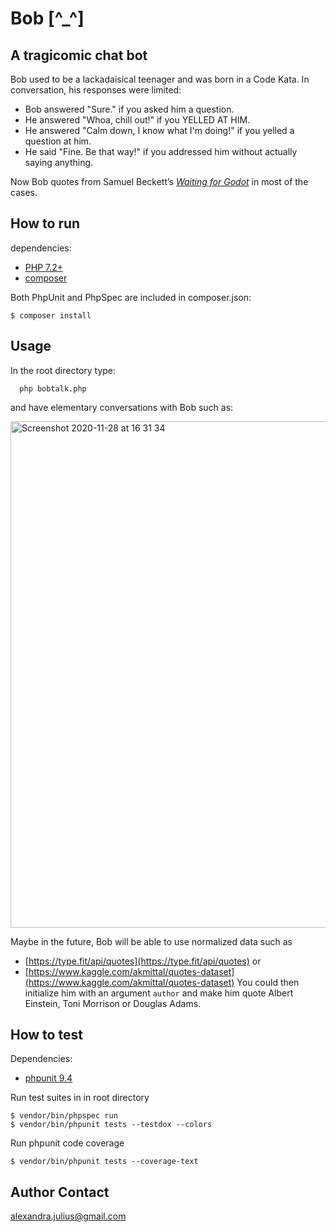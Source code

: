 # Bob [^_^]
## A tragicomic chat bot
Bob used to be a lackadaisical teenager and was born in a Code Kata.
In conversation, his responses were limited:
* Bob answered "Sure." if you asked him a question.
* He answered "Whoa, chill out!" if you YELLED AT HIM.
* He answered "Calm down, I know what I'm doing!" if you yelled a question at him.
* He said "Fine. Be that way!" if you addressed him without actually saying anything.

Now Bob quotes from Samuel Beckett’s [<em>Waiting for Godot</em>](https://en.wikipedia.org/wiki/Waiting_for_Godot) in most of the cases.

## How to run
dependencies:

* [PHP 7.2+](http://php.net/downloads.php)
* [composer](https://getcomposer.org/)

Both PhpUnit and PhpSpec are included in composer.json:
```
$ composer install
```

## Usage
In the root directory type:
      
      php bobtalk.php

and have elementary conversations with Bob such as:

<img width="810" alt="Screenshot 2020-11-28 at 16 31 34" src="https://user-images.githubusercontent.com/23189414/100519284-4ad18580-3197-11eb-85e6-d3c917f19699.png">

Maybe in the future, Bob will be able to use normalized data such as 
* [https://type.fit/api/quotes](https://type.fit/api/quotes) or
* [https://www.kaggle.com/akmittal/quotes-dataset](https://www.kaggle.com/akmittal/quotes-dataset)
You could then initialize him with an argument `author` and make him quote Albert Einstein, Toni Morrison or Douglas Adams.

## How to test
Dependencies:

* [phpunit 9.4](https://phpunit.de/getting-started/phpunit-9.html)

Run test suites in in root directory
```
$ vendor/bin/phpspec run
$ vendor/bin/phpunit tests --testdox --colors
```
Run phpunit code coverage
```
$ vendor/bin/phpunit tests --coverage-text
```

## Author Contact
[alexandra.julius@gmail.com](mailto:alexandra.julius@gmail.com)
